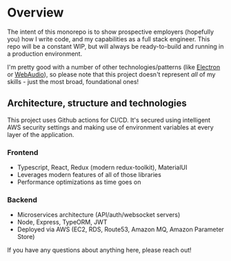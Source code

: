 # Overview
The intent of this monorepo is to show prospective employers (hopefully you) how I write code, and my capabilities as a full stack engineer. This repo will be a constant WIP, but will always be ready-to-build and running in a production environment.

I'm pretty good with a number of other technologies/patterns (like [Electron](github.com/aolsenjazz/super-controller) or [WebAudio](github.com/aolsenjazz/libsamplerate-js)), so please note that this project doesn't represent _all_ of my skills - just the most broad, foundational ones!

## Architecture, structure and technologies
This project uses Github actions for CI/CD. It's secured using intelligent AWS security settings and making use of environment variables at every layer of the application.

### Frontend
- Typescript, React, Redux (modern redux-toolkit), MaterialUI
- Leverages modern features of all of those libraries
- Performance optimizations as time goes on

### Backend
- Microservices architecture (API/auth/websocket servers)
- Node, Express, TypeORM, JWT
- Deployed via AWS (EC2, RDS, Route53, Amazon MQ, Amazon Parameter Store)

If you have any questions about anything here, please reach out!

